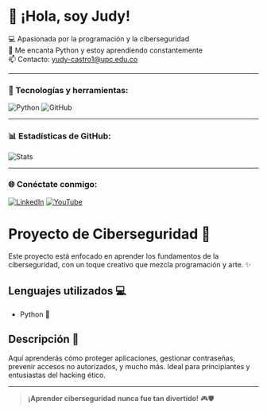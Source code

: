 # 👋 ¡Hola, soy Judy!

💻 Apasionada por la programación y la ciberseguridad  
🐍 Me encanta Python y estoy aprendiendo constantemente  
📫 Contacto: yudy-castro1@upc.edu.co 

---

### 🔧 Tecnologías y herramientas:
![Python](https://img.shields.io/badge/Python-3776AB?style=for-the-badge&logo=python&logoColor=white)
![GitHub](https://img.shields.io/badge/GitHub-181717?style=for-the-badge&logo=github&logoColor=white)

---

### 📊 Estadísticas de GitHub:
![Stats](https://github-readme-stats.vercel.app/api?username=Judycastro31&show_icons=true&theme=radical)

---

### 🌐 Conéctate conmigo:
[![LinkedIn](https://img.shields.io/badge/LinkedIn-0077B5?style=flat&logo=linkedin&logoColor=white)](https://linkedin.com/in/tu-perfil)
[![YouTube](https://img.shields.io/badge/Youtube-FF0000?style=flat&logo=youtube&logoColor=white)](https://youtube.com/tu-canal)



# Proyecto de Ciberseguridad 🔐


Este proyecto está enfocado en aprender los fundamentos de la ciberseguridad, con un toque creativo que mezcla programación y arte. ✨

## Lenguajes utilizados 💻

- Python 🐍
  

## Descripción 📘

Aquí aprenderás cómo proteger aplicaciones, gestionar contraseñas, prevenir accesos no autorizados, y mucho más. Ideal para principiantes y entusiastas del hacking ético.

---

> **¡Aprender ciberseguridad nunca fue tan divertido!** 🎮🛡️

